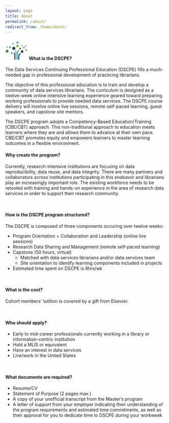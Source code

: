 ```yaml
---
layout: page
title: About
permalink: /about/
redirect_from: /home/about/
---
```




#### <img src="/images/logos/DSCPElogo2.png"> <b> What is the DSCPE? </b>
The Data Services Continuing Professional Education (DSCPE) fills a much-needed gap in professional development of practicing librarians. 

The objective of this professional education is to train and develop a community of data services librarians. The curriculum is designed as a twelve-week online intensive learning experience geared toward preparing working professionals to provide needed data services. The DSCPE course delivery will involve online live sessions, remote self-paced learning, guest speakers, and capstone site mentors.

The DSCPE program adopts a Competency-Based Education/Training (CBE/CBT) approach. This non-traditional approach to education meets learners where they are and allows them to advance at their own pace. CBE/CBT  promotes equity and empowers learners to master learning outcomes in a flexible environment. 
<br>

#### Why create the program?

Currently, research-intensive institutions are focusing on data reproducibility, data reuse, and data integrity. There are many partners and collaborators across institutions participating in this endeavor and librarians play an increasingly important role. The existing workforce needs to be retooled with training and hands-on experience in the area of research data services in order to support their research community.

<br>

#### How is the DSCPE program structured?

The DSCPE is composed of three components occuring over twelve weeks: 
* Program Orientation + Collaboration and Leadership (online live sessions)
* Research Data Sharing and Management (remote self-paced learning)
* Capstone (50 hours, virtual)
  * Matched with data services librarians and/or data services team
  * Site orientation to identify learning components included in projects
* Estimated time spent on DSCPE is 8hrs/wk

<br>

#### What is the cost?

Cohort members' tutition is covered by a gift from Elsevier.

<br>

#### Who should apply?

* Early to mid-career professionals currently working in a library or information-centric institution
* Hold a MLIS or equivalent
* Have an interest in data services
* Live/work in the United States

<br>

#### What documents are required? 

* Resume/CV
* Statement of Purpose (2 pages max.)
* A copy of your unofficial transcript from the Master’s program
* A letter of support from your employer indicating their understanding of the program requirements and estimated time commitments, as well as their approval for you to dedicate time to DSCPE during your workweek



